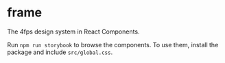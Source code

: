 # frame
The 4fps design system in React Components.

Run ``npm run storybook`` to browse the components.
To use them, install the package and include ``src/global.css``.